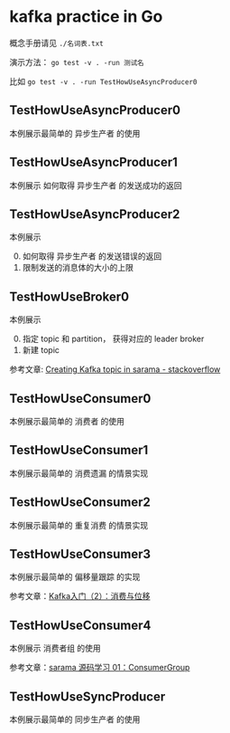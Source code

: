 # kafka practice in Go
概念手册请见 `./名词表.txt`

演示方法： `go test -v . -run 测试名`

比如 `go test -v . -run TestHowUseAsyncProducer0`
## TestHowUseAsyncProducer0
本例展示最简单的 异步生产者 的使用
## TestHowUseAsyncProducer1
本例展示 如何取得 异步生产者 的发送成功的返回
## TestHowUseAsyncProducer2
本例展示

0. 如何取得 异步生产者 的发送错误的返回
1. 限制发送的消息体的大小的上限

## TestHowUseBroker0
本例展示

0. 指定 topic 和 partition， 获得对应的 leader broker
1. 新建 topic

参考文章: [Creating Kafka topic in sarama - stackoverflow](https://stackoverflow.com/questions/44094926/creating-kafka-topic-in-sarama)

## TestHowUseConsumer0
本例展示最简单的 消费者 的使用
## TestHowUseConsumer1
本例展示最简单的 消费遗漏 的情景实现
## TestHowUseConsumer2
本例展示最简单的 重复消费 的情景实现
## TestHowUseConsumer3
本例展示最简单的 偏移量跟踪 的实现

参考文章：[Kafka入门（2）：消费与位移](https://zhuanlan.zhihu.com/p/163840121)
## TestHowUseConsumer4
本例展示 消费者组 的使用

参考文章：[sarama 源码学习 01：ConsumerGroup](https://zhuanlan.zhihu.com/p/109574627)
## TestHowUseSyncProducer
本例展示最简单的 同步生产者 的使用